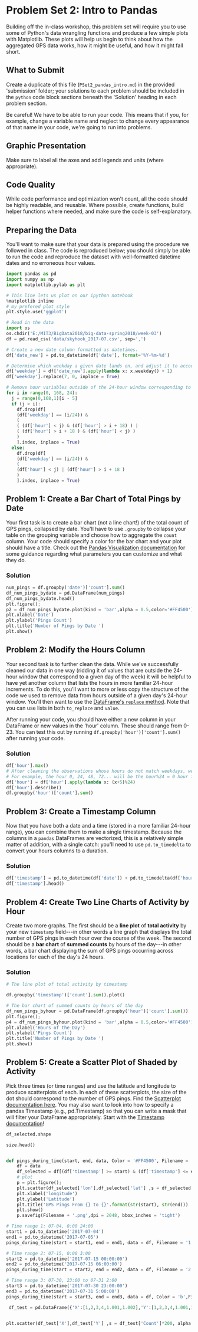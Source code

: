 # Problem Set 2: Intro to Pandas

Building off the in-class workshop, this problem set will require you to use some of Python's data wrangling functions and produce a few simple plots with Matplotlib. These plots will help us begin to think about how the aggregated GPS data works, how it might be useful, and how it might fall short.

## What to Submit

Create a duplicate of this file (`PSet2_pandas_intro.md`) in the provided 'submission' folder; your solutions to each problem should be included in the `python` code block sections beneath the 'Solution' heading in each problem section.

Be careful! We have to be able to run your code. This means that if you, for example, change a variable name and neglect to change every appearance of that name in your code, we're going to run into problems.

## Graphic Presentation

Make sure to label all the axes and add legends and units (where appropriate).

## Code Quality

While code performance and optimization won't count, all the code should be highly readable, and reusable. Where possible, create functions, build helper functions where needed, and make sure the code is self-explanatory.

## Preparing the Data

You'll want to make sure that your data is prepared using the procedure we followed in class. The code is reproduced below; you should simply be able to run the code and reproduce the dataset with well-formatted datetime dates and no erroneous hour values.

```python
import pandas as pd
import numpy as np
import matplotlib.pylab as plt

# This line lets us plot on our ipython notebook
%matplotlib inline
# my prefered plot style
plt.style.use('ggplot')

# Read in the data
import os
os.chdir('E:/MIT3/BigData2018/big-data-spring2018/week-03')
df = pd.read_csv('data/skyhook_2017-07.csv', sep=',')

# Create a new date column formatted as datetimes.
df['date_new'] = pd.to_datetime(df['date'], format='%Y-%m-%d')

# Determine which weekday a given date lands on, and adjust it to account for the fact that '0' in our hours field corresponds to Sunday, but .weekday() returns 0 for Monday.
df['weekday'] = df['date_new'].apply(lambda x: x.weekday() + 1)
df['weekday'].replace(7, 0, inplace = True)

# Remove hour variables outside of the 24-hour window corresponding to the day of the week a given date lands on.
for i in range(0, 168, 24):
  j = range(0,168,1)[i - 5]
  if (j > i):
    df.drop(df[
    (df['weekday'] == (i/24)) &
    (
    ( (df['hour'] < j) & (df['hour'] > i + 18) ) |
    ( (df['hour'] > i + 18 ) & (df['hour'] < j) )
    )
    ].index, inplace = True)
  else:
    df.drop(df[
    (df['weekday'] == (i/24)) &
    (
    (df['hour'] < j) | (df['hour'] > i + 18 )
    )
    ].index, inplace = True)
```

## Problem 1: Create a Bar Chart of Total Pings by Date

Your first task is to create a bar chart (not a line chart!) of the total count of GPS pings, collapsed by date. You'll have to use `.groupby` to collapse your table on the grouping variable and choose how to aggregate the `count` column. Your code should specify a color for the bar chart and your plot should have a title. Check out the [Pandas Visualization documentation](https://pandas.pydata.org/pandas-docs/stable/visualization.html) for some guidance regarding what parameters you can customize and what they do.

### Solution

```python
num_pings = df.groupby('date')['count'].sum()
df_num_pings_bydate = pd.DataFrame(num_pings)
df_num_pings_bydate.head()
plt.figure();
p2 = df_num_pings_bydate.plot(kind = 'bar',alpha = 0.5,color='#FF4500')
plt.xlabel('Date')
plt.ylabel('Pings Count')
plt.title('Number of Pings by Date ')
plt.show()

```

## Problem 2: Modify the Hours Column

Your second task is to further clean the data. While we've successfully cleaned our data in one way (ridding it of values that are outside the 24-hour window that correspond to a given day of the week) it will be helpful to have yet another column that lists the hours in more familiar 24-hour increments. To do this, you'll want to more or less copy the structure of the code we used to remove data from hours outside of a given day's 24-hour window. You'll then want to use the [DataFrame's `replace` method](https://pandas.pydata.org/pandas-docs/stable/generated/pandas.DataFrame.replace.html). Note that you can use lists in both `to_replace` and `value`.

After running your code, you should have either a new column in your DataFrame or new values in the 'hour' column. These should range from 0-23. You can test this out by running `df.groupby('hour')['count'].sum()` after running your code.

### Solution

```python
df['hour'].max()
# After cleaning the observations whose hours do not match weekdays, we can assume all 'hour' value is valid. Therefore, hour%24 is the hour value in 24-hour increments
# For example, the hour 0, 24, 48, 72... will be the hour%24 = 0 hour for each day. But considering the 5 hour time gap, they are actually 5th hour (= (hour + 5)%24 ). The real 0 hour is 163,19,43,67,91,115,139, whose hour%24 are 19, 19,... (hour+5)%24 are 0, 0, 0...
df['hour'] = df['hour'].apply(lambda x: (x+5)%24)
df['hour'].describe()
df.groupby('hour')['count'].sum()
```

## Problem 3: Create a Timestamp Column

Now that you have both a date and a time (stored in a more familiar 24-hour range), you can combine them to make a single timestamp. Because the columns in a `pandas` DataFrames are vectorized, this is a relatively simple matter of addition, with a single catch: you'll need to use `pd.to_timedelta` to convert your hours columns to a duration.

### Solution

```python
df['timestamp'] = pd.to_datetime(df['date']) + pd.to_timedelta(df['hour'], unit = 'h')
df['timestamp'].head()
```

## Problem 4: Create Two Line Charts of Activity by Hour

Create two more graphs. The first should be a **line plot** of **total activity** by your new `timestamp` field---in other words a line graph that displays the total number of GPS pings in each hour over the course of the week. The second should be a **bar chart** of **summed counts** by hours of the day---in other words, a bar chart displaying the sum of GPS pings occurring across locations for each of the day's 24 hours.

### Solution

```python
# The line plot of total activity by timestamp

df.groupby('timestamp')['count'].sum().plot()

# The bar chart of summed counts by hours of the day
df_num_pings_byhour = pd.DataFrame(df.groupby('hour')['count'].sum())
plt.figure();
p4 = df_num_pings_byhour.plot(kind = 'bar',alpha = 0.5,color='#FF4500')
plt.xlabel('Hours of the Day')
plt.ylabel('Pings Count')
plt.title('Number of Pings by Date ')
plt.show()
```

## Problem 5: Create a Scatter Plot of Shaded by Activity

Pick three times (or time ranges) and use the latitude and longitude to produce scatterplots of each. In each of these scatterplots, the size of the dot should correspond to the number of GPS pings. Find the [Scatterplot documentation here](http://pandas.pydata.org/pandas-docs/version/0.19.1/visualization.html#scatter-plot). You may also want to look into how to specify a pandas Timestamp (e.g., pd.Timestamp) so that you can write a mask that will filter your DataFrame appropriately. Start with the [Timestamp documentation](https://pandas.pydata.org/pandas-docs/stable/timeseries.html#timestamps-vs-time-spans)!

```python
df_selected.shape

size.head()


def pings_during_time(start, end, data, Color = '#FF4500', Filename = '1'):
    df = data
    df_selected = df[(df['timestamp'] >= start) & (df['timestamp'] <= end)]
    # plot
    p = plt.figure();
    plt.scatter(df_selected['lon'],df_selected['lat'] ,s = df_selected['count']/10, alpha = 0.8, facecolors = 'none',edgecolors = Color,linewidth = 0.01)
    plt.xlabel('longitude')
    plt.ylabel('Latitude')
    plt.title('GPS Pings From {} to {}'.format(str(start), str(end)))
    plt.show()
    p.savefig(Filename + '.png',dpi = 2048, bbox_inches = 'tight')

# Time range 1: 07-04, 0:00 24:00
start1 = pd.to_datetime('2017-07-04')
end1 = pd.to_datetime('2017-07-05')
pings_during_time(start = start1, end = end1, data = df, Filename = '1')

# Time range 2: 07-15, 0:00 3:00
start2 = pd.to_datetime('2017-07-15 00:00:00')
end2 = pd.to_datetime('2017-07-15 06:00:00')
pings_during_time(start = start2, end = end2, data = df, Filename = '2')

# Time range 3: 07-30, 23:00 to 07-31 2:00
start3 = pd.to_datetime('2017-07-30 23:00:00')
end3 = pd.to_datetime('2017-07-31 5:00:00')
pings_during_time(start = start3, end = end3, data = df, Color = 'b',Filename = '3')

 df_test = pd.DataFrame({'X':[1,2,3,4,1.001,1.002],'Y':[1,2,3,4,1.001,1.002],'Count':[10,11,15,13,8,2]})


plt.scatter(df_test['X'],df_test['Y'] ,s = df_test['Count']*200, alpha = 0.1, color = 'b')




















```
